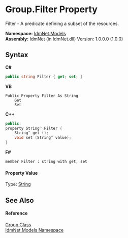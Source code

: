 # Group.Filter Property 
 

Filter - A predicate defining a subset of the resources.

**Namespace:**&nbsp;<a href="N_IdmNet_Models">IdmNet.Models</a><br />**Assembly:**&nbsp;IdmNet (in IdmNet.dll) Version: 1.0.0.0 (1.0.0)

## Syntax

**C#**<br />
``` C#
public string Filter { get; set; }
```

**VB**<br />
``` VB
Public Property Filter As String
	Get
	Set
```

**C++**<br />
``` C++
public:
property String^ Filter {
	String^ get ();
	void set (String^ value);
}
```

**F#**<br />
``` F#
member Filter : string with get, set

```


#### Property Value
Type: <a href="http://msdn2.microsoft.com/en-us/library/s1wwdcbf" target="_blank">String</a>

## See Also


#### Reference
<a href="T_IdmNet_Models_Group">Group Class</a><br /><a href="N_IdmNet_Models">IdmNet.Models Namespace</a><br />
